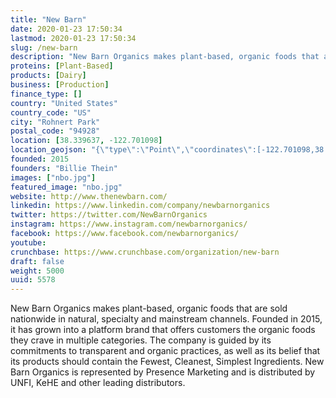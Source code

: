```yaml
---
title: "New Barn"
date: 2020-01-23 17:50:34
lastmod: 2020-01-23 17:50:34
slug: /new-barn
description: "New Barn Organics makes plant-based, organic foods that are sold nationwide in natural, specialty and mainstream channels. Founded in 2015, it has grown into a platform brand that offers customers the organic foods they crave in multiple categories. The company is guided by its commitments to transparent and organic practices, as well as its belief that its products should contain the Fewest, Cleanest, Simplest Ingredients. New Barn Organics is represented by Presence Marketing and is distributed by UNFI, KeHE and other leading distributors."
proteins: [Plant-Based]
products: [Dairy]
business: [Production]
finance_type: []
country: "United States"
country_code: "US"
city: "Rohnert Park"
postal_code: "94928"
location: [38.339637, -122.701098]
location_geojson: "{\"type\":\"Point\",\"coordinates\":[-122.701098,38.339637]}"
founded: 2015
founders: "Billie Thein"
images: ["nbo.jpg"]
featured_image: "nbo.jpg"
website: http://www.thenewbarn.com/
linkedin: https://www.linkedin.com/company/newbarnorganics
twitter: https://twitter.com/NewBarnOrganics
instagram: https://www.instagram.com/newbarnorganics/
facebook: https://www.facebook.com/newbarnorganics/
youtube: 
crunchbase: https://www.crunchbase.com/organization/new-barn
draft: false
weight: 5000
uuid: 5578
---
```

New Barn Organics makes plant-based, organic foods that are sold nationwide in natural, specialty and mainstream channels. Founded in 2015, it has grown into a platform brand that offers customers the organic foods they crave in multiple categories. The company is guided by its commitments to transparent and organic practices, as well as its belief that its products should contain the Fewest, Cleanest, Simplest Ingredients. New Barn Organics is represented by Presence Marketing and is distributed by UNFI, KeHE and other leading distributors.
